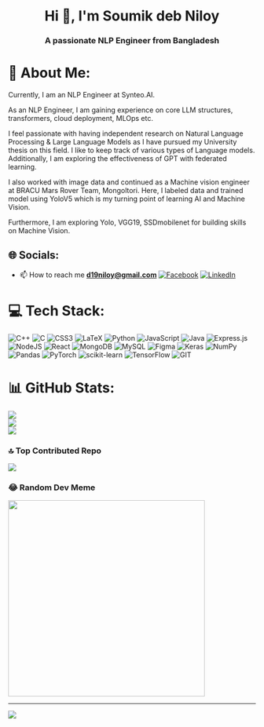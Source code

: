 <h1 align="center">Hi 👋, I'm Soumik deb Niloy</h1>
<h3 align="center">A passionate NLP Engineer from Bangladesh</h3>

# 💫 About Me:
Currently, I am an NLP Engineer at Synteo.AI.

As an NLP Engineer, I am gaining experience on core LLM structures, transformers, cloud deployment, MLOps etc. 

I feel passionate with having independent research on Natural Language Processing & Large Language Models as I have pursued my University thesis on this field. I like to keep track of various types of Language models. Additionally, I am exploring the effectiveness of GPT with federated learning.

 I also worked with image data and continued as a Machine vision engineer at BRACU Mars Rover Team, Mongoltori. Here, I labeled data and trained model using YoloV5 which is my turning point of learning AI and Machine Vision. 

Furthermore, I am exploring Yolo, VGG19, SSDmobilenet for building skills on Machine Vision.


## 🌐 Socials:
- 📫 How to reach me **d19niloy@gmail.com**
[![Facebook](https://img.shields.io/badge/Facebook-%231877F2.svg?logo=Facebook&logoColor=white)](https://facebook.com/soumikdeb.niloy) [![LinkedIn](https://img.shields.io/badge/LinkedIn-%230077B5.svg?logo=linkedin&logoColor=white)](https://linkedin.com/in/soumik-deb-niloy-22ab431a5) 

# 💻 Tech Stack:
![C++](https://img.shields.io/badge/c++-%2300599C.svg?style=for-the-badge&logo=c%2B%2B&logoColor=white) ![C](https://img.shields.io/badge/c-%2300599C.svg?style=for-the-badge&logo=c&logoColor=white) ![CSS3](https://img.shields.io/badge/css3-%231572B6.svg?style=for-the-badge&logo=css3&logoColor=white) ![LaTeX](https://img.shields.io/badge/latex-%23008080.svg?style=for-the-badge&logo=latex&logoColor=white) ![Python](https://img.shields.io/badge/python-3670A0?style=for-the-badge&logo=python&logoColor=ffdd54) ![JavaScript](https://img.shields.io/badge/javascript-%23323330.svg?style=for-the-badge&logo=javascript&logoColor=%23F7DF1E) ![Java](https://img.shields.io/badge/java-%23ED8B00.svg?style=for-the-badge&logo=java&logoColor=white) ![Express.js](https://img.shields.io/badge/express.js-%23404d59.svg?style=for-the-badge&logo=express&logoColor=%2361DAFB) ![NodeJS](https://img.shields.io/badge/node.js-6DA55F?style=for-the-badge&logo=node.js&logoColor=white) ![React](https://img.shields.io/badge/react-%2320232a.svg?style=for-the-badge&logo=react&logoColor=%2361DAFB) ![MongoDB](https://img.shields.io/badge/MongoDB-%234ea94b.svg?style=for-the-badge&logo=mongodb&logoColor=white) ![MySQL](https://img.shields.io/badge/mysql-%2300f.svg?style=for-the-badge&logo=mysql&logoColor=white) 	![Figma](https://img.shields.io/badge/figma-%23F24E1E.svg?style=for-the-badge&logo=figma&logoColor=white) ![Keras](https://img.shields.io/badge/Keras-%23D00000.svg?style=for-the-badge&logo=Keras&logoColor=white) ![NumPy](https://img.shields.io/badge/numpy-%23013243.svg?style=for-the-badge&logo=numpy&logoColor=white) ![Pandas](https://img.shields.io/badge/pandas-%23150458.svg?style=for-the-badge&logo=pandas&logoColor=white) ![PyTorch](https://img.shields.io/badge/PyTorch-%23EE4C2C.svg?style=for-the-badge&logo=PyTorch&logoColor=white) ![scikit-learn](https://img.shields.io/badge/scikit--learn-%23F7931E.svg?style=for-the-badge&logo=scikit-learn&logoColor=white) ![TensorFlow](https://img.shields.io/badge/TensorFlow-%23FF6F00.svg?style=for-the-badge&logo=TensorFlow&logoColor=white) ![GIT](https://img.shields.io/badge/Git-fc6d26?style=for-the-badge&logo=git&logoColor=white)
# 📊 GitHub Stats:
![](https://github-readme-stats.vercel.app/api?username=S18-Niloy&theme=dark&hide_border=false&include_all_commits=false&count_private=false)<br/>
![](https://github-readme-streak-stats.herokuapp.com/?user=S18-Niloy&theme=dark&hide_border=false)<br/>
![](https://github-readme-stats.vercel.app/api/top-langs/?username=S18-Niloy&theme=dark&hide_border=false&include_all_commits=false&count_private=false&layout=compact)

### 🔝 Top Contributed Repo
![](https://github-contributor-stats.vercel.app/api?username=S18-Niloy&limit=5&theme=dark&combine_all_yearly_contributions=true)

### 😂 Random Dev Meme
<img src='https://randommeme-five.vercel.app/' style="height: 400px;"/>

---
[![](https://visitcount.itsvg.in/api?id=S18-Niloy&icon=0&color=0)](https://visitcount.itsvg.in)

<!-- Proudly created with GPRM ( https://gprm.itsvg.in ) -->
